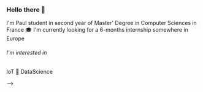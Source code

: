 ### Hello there 👋

I'm Paul student in second year of Master' Degree in Computer Sciences in France :mortar_board:
I'm currently looking for a 6-months internship somewhere in Europe

###### I'm interested in
IoT :satellite:
DataScience 

-->
